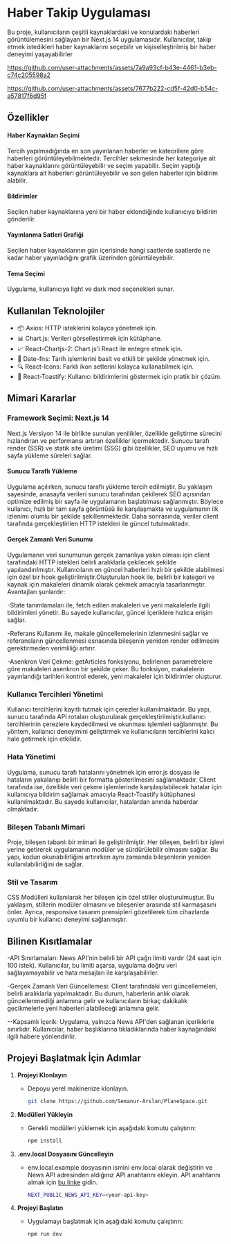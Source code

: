 
# Haber Takip Uygulaması

Bu proje, kullanıcıların çeşitli kaynaklardaki ve konulardaki haberleri görüntülemesini sağlayan bir Next.js 14 uygulamasıdır. Kullanıcılar, takip etmek istedikleri haber kaynaklarını seçebilir ve kişiselleştirilmiş bir haber deneyimi yaşayabilirler


https://github.com/user-attachments/assets/7a9a93cf-b43e-4461-b3eb-c74c205598a2




https://github.com/user-attachments/assets/7677b222-cd5f-42d0-b54c-a57817f6d95f


## Özellikler

#### Haber Kaynakları Seçimi
Tercih yapılmadığında en son yayınlanan haberler ve kateorilere göre haberleri görüntüleyebilmektedir. Tercihler sekmesinde her kategoriye ait haber kaynaklarını görüntüleyebilir ve seçim yapabilir. Seçim yaptığı kaynaklara ait haberleri görüntüleyebilir ve son gelen haberler için bildirim alabilir.

#### Bildirimler
Seçilen haber kaynaklarına yeni bir haber eklendiğinde kullanıcıya bildirim gönderilir.

#### Yayınlanma Satleri Grafiği
Seçilen haber kaynaklarının gün içerisinde hangi saatlerde saatlerde ne kadar haber yayınladığını grafik üzerinden görüntüleyebilir.

#### Tema Seçimi
Uygulama, kullanıcıya light ve dark mod seçenekleri sunar.

## Kullanılan Teknolojiler

- 📦 Axios: HTTP isteklerini kolayca yönetmek için.
- 📊 Chart.js: Verileri görselleştirmek için kütüphane.
- 📈 React-Chartjs-2: Chart.js'i React ile entegre etmek için.
- 📅 Date-fns: Tarih işlemlerini basit ve etkili bir şekilde yönetmek için.
- 🔍 React-Icons: Farklı ikon setlerini kolayca kullanabilmek için.
- 🔔 React-Toastify: Kullanıcı bildirimlerini göstermek için pratik bir çözüm.

## Mimari Kararlar

### Framework Seçimi: Next.js 14
Next.js Versiyon 14 ile birlikte sunulan yenilikler, özellikle geliştirme sürecini hızlandıran ve performansı artıran özellikler içermektedir. Sunucu tarafı render (SSR) ve statik site üretimi (SSG) gibi özellikler, SEO uyumu ve hızlı sayfa yükleme süreleri sağlar.
#### Sunucu Taraflı Yükleme
Uygulama açılırken, sunucu taraflı yükleme tercih edilmiştir. Bu yaklaşım sayesinde, anasayfa verileri sunucu tarafından çekilerek SEO açısından optimize edilmiş bir sayfa ile uygulamanın başlatılması sağlanmıştır. Böylece kullanıcı, hızlı bir tam sayfa görüntüsü ile karşılaşmakta ve uygulamanın ilk izlenimi olumlu bir şekilde şekillenmektedir. Daha sonrasında, veriler client tarafında gerçekleştirilen HTTP istekleri ile güncel tutulmaktadır.
#### Gerçek Zamanlı Veri Sunumu
Uygulamanın veri sunumunun gerçek zamanlıya yakın olması için client tarafındaki HTTP istekleri belirli aralıklarla çekilecek şekilde yapılandırılmıştır. Kullanıcıların en güncel haberleri hızlı bir şekilde alabilmesi için özel bir hook geliştirilmiştir.Oluşturulan hook ile, belirli bir kategori ve kaynak için makaleleri dinamik olarak çekmek amacıyla tasarlanmıştır. Avantajları şunlardır:

-State tanımlamaları ile, fetch edilen makaleleri ve yeni makalelerle ilgili bildirimleri yönetir. Bu sayede kullanıcılar, güncel içeriklere hızlıca erişim sağlar.

-Referans Kullanımı ile, makale güncellemelerinin izlenmesini sağlar ve referansların güncellenmesi esnasında bileşenin yeniden render edilmesini gerektirmeden verimliliği artırır.

-Asenkron Veri Çekme: getArticles fonksiyonu, belirlenen parametrelere göre makaleleri asenkron bir şekilde çeker. Bu fonksiyon, makalelerin yayınlandığı tarihleri kontrol ederek, yeni makaleler için bildirimler oluşturur.

### Kullanıcı Tercihleri Yönetimi
Kullanıcı tercihlerini kayıtlı tutmak için çerezler kullanılmaktadır. Bu yapı, sunucu tarafında API rotaları oluşturularak gerçekleştirilmiştir.kullanıcı tercihlerinin çerezlere kaydedilmesi ve okunması işlemleri sağlanmıştır. Bu yöntem, kullanıcı deneyimini geliştirmek ve kullanıcıların tercihlerini kalıcı hale getirmek için etkilidir.

### Hata Yönetimi
Uygulama, sunucu tarafı hatalarını yönetmek için error.js dosyası ile hataların yakalanıp belirli bir formatta gösterilmesini sağlamaktadır. Client tarafında ise, özellikle veri çekme işlemlerinde karşılaşılabilecek hatalar için kullanıcıya bildirim sağlamak amacıyla React-Toastify kütüphanesi kullanılmaktadır. Bu sayede kullanıcılar, hatalardan anında haberdar olmaktadır.

### Bileşen Tabanlı Mimari 
Proje, bileşen tabanlı bir mimari ile geliştirilmiştir. Her bileşen, belirli bir işlevi yerine getirerek uygulamanın modüler ve sürdürülebilir olmasını sağlar. Bu yapı, kodun okunabilirliğini artırırken aynı zamanda bileşenlerin yeniden kullanılabilirliğini de sağlar.

### Stil ve Tasarım
CSS Modülleri kullanılarak her bileşen için özel stiller oluşturulmuştur. Bu yaklaşım, stillerin modüler olmasını ve bileşenler arasında stil karmaşasını önler. Ayrıca, responsive tasarım prensipleri gözetilerek tüm cihazlarda uyumlu bir kullanıcı deneyimi sağlanmıştır.

## Bilinen Kısıtlamalar
-API Sınırlamaları: News API'nin belirli bir API çağrı limiti vardır (24 saat için 100 istek). Kullanıcılar, bu limiti aşarsa, uygulama doğru veri sağlayamayabilir ve hata mesajları ile karşılaşabilirler.

-Gerçek Zamanlı Veri Güncellemesi: Client tarafındaki veri güncellemeleri, belirli aralıklarla yapılmaktadır. Bu durum, haberlerin anlık olarak güncellenmediği anlamına gelir ve kullanıcıların birkaç dakikalık gecikmelerle yeni haberleri alabileceği anlamına gelir.

--Kapsamlı İçerik: Uygulama, yalnızca News API'den sağlanan içeriklerle sınırlıdır. Kullanıcılar, haber başlıklarına tıkladıklarında haber kaynağındaki ilgili habere yönlendirilir.

## Projeyi Başlatmak İçin Adımlar

1. **Projeyi Klonlayın**
   - Depoyu yerel makinenize klonlayın.
     ```bash
     git clone https://github.com/Semanur-Arslan/PlaneSpace.git
     ```
2. **Modülleri Yükleyin**
   - Gerekli modülleri yüklemek için aşağıdaki komutu çalıştırın:
     ```bash
     npm install
     ```
3. **.env.local Dosyasını Güncelleyin**
   - env.local.example dosyasının ismini env.local olarak değiştirin ve News API adresinden aldığınız API anahtarını ekleyin. API anahtarını almak için [bu linke](https://newsapi.org/) gidin.
     ```bash
     NEXT_PUBLIC_NEWS_API_KEY=<your-api-key>
     ```

4. **Projeyi Başlatın**
   - Uygulamayı başlatmak için aşağıdaki komutu çalıştırın:
     ```bash
     npm run dev
     ```

